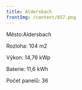 ```yaml
---
title: Aldersbach
frontImg: /content/857.png
---
```

Město:Aldersbach

Rozloha: 104 m2

Výkon:  14,76 kWp

Baterie:  11,6 kWh

Počet panelů: 36